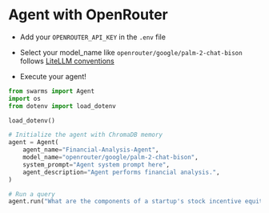 # Agent with OpenRouter

- Add your `OPENROUTER_API_KEY` in the `.env` file

- Select your model_name like `openrouter/google/palm-2-chat-bison` follows [LiteLLM conventions](https://docs.litellm.ai/docs/providers/openrouter)

- Execute your agent!


```python
from swarms import Agent
import os
from dotenv import load_dotenv

load_dotenv()

# Initialize the agent with ChromaDB memory
agent = Agent(
    agent_name="Financial-Analysis-Agent",
    model_name="openrouter/google/palm-2-chat-bison",
    system_prompt="Agent system prompt here",
    agent_description="Agent performs financial analysis.",
)

# Run a query
agent.run("What are the components of a startup's stock incentive equity plan?")
```